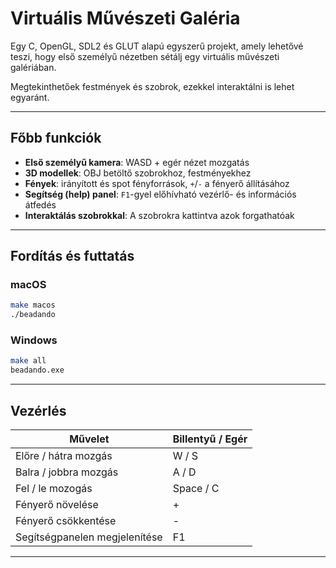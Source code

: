 # Virtuális Művészeti Galéria

Egy C, OpenGL, SDL2 és GLUT alapú egyszerű projekt, amely lehetővé teszi, hogy első személyű nézetben sétálj egy virtuális művészeti galériában.

Megtekinthetőek festmények és szobrok, ezekkel interaktálni is lehet egyaránt.

---

## Főbb funkciók

* **Első személyű kamera**: WASD + egér nézet mozgatás
* **3D modellek**: OBJ betöltő szobrokhoz, festményekhez
* **Fények**: irányított és spot fényforrások, `+`/`-` a fényerő állításához
* **Segítség (help) panel**: `F1`-gyel előhívható vezérlő- és információs átfedés
* **Interaktálás szobrokkal**: A szobrokra kattintva azok forgathatóak

---

## Fordítás és futtatás

### macOS

```bash
make macos
./beadando
```

### Windows

```bash
make all
beadando.exe
```

---

## Vezérlés

| Művelet                       | Billentyű / Egér     |
| ----------------------------- | -------------------- |
| Előre / hátra mozgás          | W / S                |
| Balra / jobbra mozgás         | A / D                |
| Fel / le mozogás              | Space / C            |
| Fényerő növelése              | +                    |
| Fényerő csökkentése           | -                    |
| Segítségpanelen megjelenítése | F1                   |

---